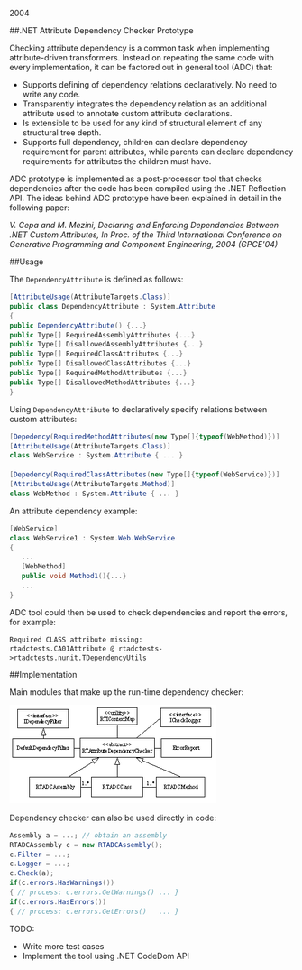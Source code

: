2004

##.NET Attribute Dependency Checker Prototype

<!--- tags: csharp -->

Checking attribute dependency is a common task when implementing attribute-driven transformers. Instead on repeating the same code with every implementation, it can be factored out in general tool (ADC) that:

* Supports defining of dependency relations declaratively. No need to write any code.
* Transparently integrates the dependency relation as an additional attribute used to annotate custom attribute declarations.
* Is extensible to be used for any kind of structural element of any structural tree depth.
* Supports full dependency, children can declare dependency requirement for parent attributes, while parents can declare dependency requirements for attributes the children must have.

ADC prototype is implemented as a post-processor tool that checks dependencies after the code has been compiled using the .NET Reflection API. The ideas behind ADC prototype have been explained in detail in the following paper:

*V. Cepa and M. Mezini, Declaring and Enforcing Dependencies Between .NET Custom Attributes, In Proc. of the Third International Conference on Generative Programming and Component Engineering, 2004 (GPCE'04)*

##Usage

The `DependencyAttribute` is defined as follows:

```csharp
[AttributeUsage(AttributeTargets.Class)]
public class DependencyAttribute : System.Attribute
{
public DependencyAttribute() {...}
public Type[] RequiredAssemblyAttributes {...}
public Type[] DisallowedAssemblyAttributes {...}
public Type[] RequiredClassAttributes {...}
public Type[] DisallowedClassAttributes {...}
public Type[] RequiredMethodAttributes {...}
public Type[] DisallowedMethodAttributes {...}
}
```

Using `DependencyAttribute` to declaratively specify relations between custom attributes:

```csharp
[Depedency(RequiredMethodAttributes(new Type[]{typeof(WebMethod)})]
[AttributeUsage(AttributeTargets.Class)]
class WebService : System.Attribute { ... }

[Depedency(RequiredClassAttributes(new Type[]{typeof(WebService)})]
[AttributeUsage(AttributeTargets.Method)]
class WebMethod : System.Attribute { ... }
```

An attribute dependency example:

```csharp
[WebService]
class WebService1 : System.Web.WebService
{
   ...
   [WebMethod]
   public void Method1(){...}
   ...
}
```

ADC tool could then be used to check dependencies and report the errors, for example:

```
Required CLASS attribute missing:
rtadctests.CA01Attribute @ rtadctests->rtadctests.nunit.TDependencyUtils
```

##Implementation

Main modules that make up the run-time dependency checker:

![](r/msnet-attribute-dependency-checker/impl.gif)

Dependency checker can also be used directly in code:

```csharp
Assembly a = ...; // obtain an assembly
RTADCAssembly c = new RTADCAssembly();
c.Filter = ...;
c.Logger = ...;
c.Check(a);
if(c.errors.HasWarnings())
{ // process: c.errors.GetWarnings() ... }
if(c.errors.HasErrors())
{ // process: c.errors.GetErrors()   ... }
```

TODO:

* Write more test cases
* Implement the tool using .NET CodeDom API